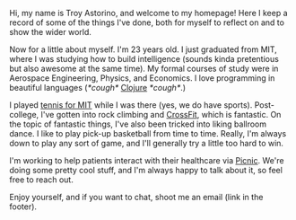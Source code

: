 Hi, my name is Troy Astorino, and welcome to my homepage! Here I keep a record
of some of the things I've done, both for myself to reflect on and to show the
wider world.

Now for a little about myself. I'm 23 years old. I just graduated from MIT,
where I was studying how to build intelligence (sounds kinda pretentious but
also awesome at the same time). My formal courses of study were in Aerospace
Engineering, Physics, and Economics. I love programming in beautiful languages
(_\*cough\*_ [Clojure](http://clojure.org/) _\*cough\*_.)

I played [tennis for MIT](http://mitathletics.com/sports/m-tennis) while I was
there (yes, we do have sports). Post-college, I've gotten into rock climbing and
[CrossFit](http://crossfit.com/), which is fantastic. On the topic of fantastic
things, I've also been tricked into liking ballroom dance. I like to play pick-up
basketball from time to time. Really, I'm always down to play any sort of game,
and I'll generally try a little too hard to win.

I'm working to help patients interact with their healthcare via
[Picnic](http://picnichealth.com/site). We're doing some pretty cool stuff, and
I'm always happy to talk about it, so feel free to reach out.

Enjoy yourself, and if you want to chat, shoot me an email (link in the 
footer). 
